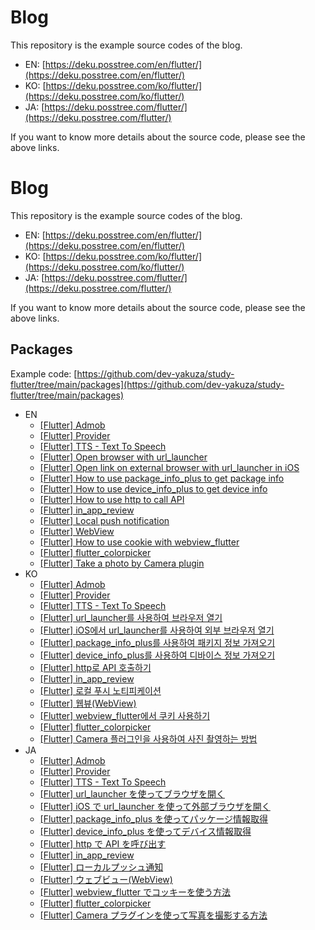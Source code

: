 # Blog

This repository is the example source codes of the blog.

- EN: [https://deku.posstree.com/en/flutter/](https://deku.posstree.com/en/flutter/)
- KO: [https://deku.posstree.com/ko/flutter/](https://deku.posstree.com/ko/flutter/)
- JA: [https://deku.posstree.com/flutter/](https://deku.posstree.com/flutter/)

If you want to know more details about the source code, please see the above links.

# Blog

This repository is the example source codes of the blog.

- EN: [https://deku.posstree.com/en/flutter/](https://deku.posstree.com/en/flutter/)
- KO: [https://deku.posstree.com/ko/flutter/](https://deku.posstree.com/ko/flutter/)
- JA: [https://deku.posstree.com/flutter/](https://deku.posstree.com/flutter/)

If you want to know more details about the source code, please see the above links.

## Packages

Example code: [https://github.com/dev-yakuza/study-flutter/tree/main/packages](https://github.com/dev-yakuza/study-flutter/tree/main/packages)

- EN
  - [[Flutter] Admob](https://deku.posstree.com/en/flutter/admob/)
  - [[Flutter] Provider](https://deku.posstree.com/en/flutter/provider/)
  - [[Flutter] TTS - Text To Speech](https://deku.posstree.com/en/flutter/tts/)
  - [[Flutter] Open browser with url_launcher](https://deku.posstree.com/en/flutter/url_launcher/)
  - [[Flutter] Open link on external browser with url_launcher in iOS](https://deku.posstree.com/en/flutter/url_launcher/external_link/)
  - [[Flutter] How to use package_info_plus to get package info](https://deku.posstree.com/en/flutter/package_info_plus/)
  - [[Flutter] How to use device_info_plus to get device info](https://deku.posstree.com/en/flutter/device_info_plus/)
  - [[Flutter] How to use http to call API](https://deku.posstree.com/en/flutter/http/)
  - [[Flutter] in_app_review](https://deku.posstree.com/en/flutter/in_app_review/)
  - [[Flutter] Local push notification](https://deku.posstree.com/en/flutter/flutter_local_notifications/)
  - [[Flutter] WebView](https://deku.posstree.com/en/flutter/webview_flutter/)
  - [[Flutter] How to use cookie with webview_flutter](https://deku.posstree.com/en/flutter/webview_flutter/cookie/)
  - [[Flutter] flutter_colorpicker](https://deku.posstree.com/en/flutter/flutter_colorpicker/)
  - [[Flutter] Take a photo by Camera plugin](https://deku.posstree.com/en/flutter/camera/)
- KO
  - [[Flutter] Admob](https://deku.posstree.com/ko/flutter/admob/)
  - [[Flutter] Provider](https://deku.posstree.com/ko/flutter/provider/)
  - [[Flutter] TTS - Text To Speech](https://deku.posstree.com/ko/flutter/tts/)
  - [[Flutter] url_launcher를 사용하여 브라우저 열기](https://deku.posstree.com/ko/flutter/url_launcher/)
  - [[Flutter] iOS에서 url_launcher를 사용하여 외부 브라우저 열기](https://deku.posstree.com/ko/flutter/url_launcher/external_link/)
  - [[Flutter] package_info_plus를 사용하여 패키지 정보 가져오기](https://deku.posstree.com/ko/flutter/package_info_plus/)
  - [[Flutter] device_info_plus를 사용하여 디바이스 정보 가져오기](https://deku.posstree.com/ko/flutter/device_info_plus/)
  - [[Flutter] http로 API 호출하기](https://deku.posstree.com/ko/flutter/http/)
  - [[Flutter] in_app_review](https://deku.posstree.com/ko/flutter/in_app_review/)
  - [[Flutter] 로컬 푸시 노티피케이션](https://deku.posstree.com/ko/flutter/flutter_local_notifications/)
  - [[Flutter] 웹뷰(WebView)](https://deku.posstree.com/ko/flutter/webview_flutter/)
  - [[Flutter] webview_flutter에서 쿠키 사용하기](https://deku.posstree.com/ko/flutter/webview_flutter/cookie/)
  - [[Flutter] flutter_colorpicker](https://deku.posstree.com/ko/flutter/flutter_colorpicker/)
  - [[Flutter] Camera 플러그인을 사용하여 사진 촬영하는 방법](https://deku.posstree.com/ko/flutter/camera/)
- JA
  - [[Flutter] Admob](https://deku.posstree.com/flutter/admob/)
  - [[Flutter] Provider](https://deku.posstree.com/flutter/provider/)
  - [[Flutter] TTS - Text To Speech](https://deku.posstree.com/flutter/tts/)
  - [[Flutter] url_launcher を使ってブラウザを開く](https://deku.posstree.com/flutter/url_launcher/)
  - [[Flutter] iOS で url_launcher を使って外部ブラウザを開く](https://deku.posstree.com/flutter/url_launcher/external_link/)
  - [[Flutter] package_info_plus を使ってパッケージ情報取得](https://deku.posstree.com/flutter/package_info_plus/)
  - [[Flutter] device_info_plus を使ってデバイス情報取得](https://deku.posstree.com/flutter/device_info_plus/)
  - [[Flutter] http で API を呼び出す](https://deku.posstree.com/flutter/http/)
  - [[Flutter] in_app_review](https://deku.posstree.com/flutter/in_app_review/)
  - [[Flutter] ローカルプッシュ通知](https://deku.posstree.com/flutter/flutter_local_notifications/)
  - [[Flutter] ウェブビュー(WebView)](https://deku.posstree.com/flutter/webview_flutter/)
  - [[Flutter] webview_flutter でコッキーを使う方法](https://deku.posstree.com/flutter/webview_flutter/cookie/)
  - [[Flutter] flutter_colorpicker](https://deku.posstree.com/flutter/flutter_colorpicker/)
  - [[Flutter] Camera プラグインを使って写真を撮影する方法](https://deku.posstree.com/flutter/camera/)
